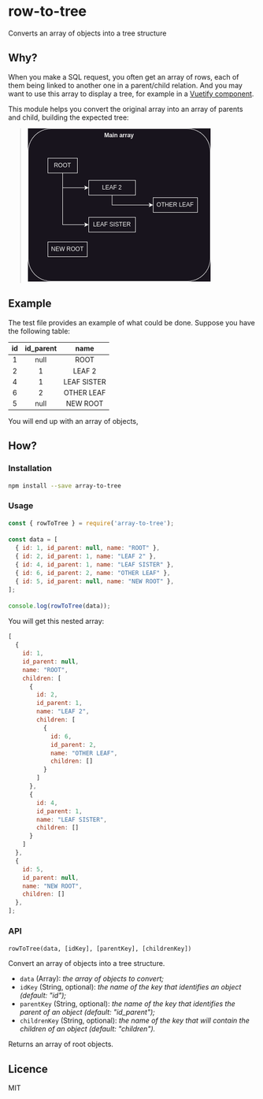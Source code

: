 # row-to-tree
Converts an array of objects into a tree structure

## Why?

When you make a SQL request, you often get an array of rows, each of them being linked to another one in a parent/child relation. And you may want to use this array to display a tree, for example in a [Vuetify component](https://vuetifyjs.com/en/components/treeview).

This module helps you convert the original array into an array of parents and child, building the expected tree:

> ![Expected output][expectedOutput]

## Example

The test file provides an example of what could be done. Suppose you have the following table:

| id | id_parent |     name    |
|:--:|:---------:|:-----------:|
| 1  | null      | ROOT        |
| 2  | 1         | LEAF 2      |
| 4  | 1         | LEAF SISTER |
| 6  | 2         | OTHER LEAF  |
| 5  | null      | NEW ROOT    |

You will end up with an array of objects, 

## How?

### Installation

```sh
npm install --save array-to-tree
```

### Usage

```javascript
const { rowToTree } = require('array-to-tree');

const data = [
  { id: 1, id_parent: null, name: "ROOT" },
  { id: 2, id_parent: 1, name: "LEAF 2" },
  { id: 4, id_parent: 1, name: "LEAF SISTER" },
  { id: 6, id_parent: 2, name: "OTHER LEAF" },
  { id: 5, id_parent: null, name: "NEW ROOT" },
];

console.log(rowToTree(data));
```

You will get this nested array:

```javascript
[
  {
    id: 1,
    id_parent: null,
    name: "ROOT",
    children: [
      {
        id: 2,
        id_parent: 1,
        name: "LEAF 2",
        children: [
          {
            id: 6,
            id_parent: 2,
            name: "OTHER LEAF",
            children: []
          }
        ]
      },
      {
        id: 4,
        id_parent: 1,
        name: "LEAF SISTER",
        children: []
      }
    ]
  },
  {
    id: 5,
    id_parent: null,
    name: "NEW ROOT",
    children: []
  },
];
```

### API

`rowToTree(data, [idKey], [parentKey], [childrenKey])`

Convert an array of objects into a tree structure.

- `data` (Array): _the array of objects to convert;_
- `idKey` (String, optional): _the name of the key that identifies an object (default: "id");_
- `parentKey` (String, optional): _the name of the key that identifies the parent of an object (default: "id_parent");_
- `childrenKey` (String, optional): _the name of the key that will contain the children of an object (default: "children")._

Returns an array of root objects.

## Licence

MIT

[expectedOutput]: ./docs/images/diagram.png "Expected output"